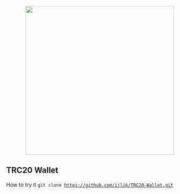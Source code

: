 <p align="center"><img src="https://res.cloudinary.com/dtfbvvkyp/image/upload/v1566331377/laravel-logolockup-cmyk-red.svg" width="400"></p>

## TRC20 Wallet

How to try it
<code>git clone https://github.com/ijlik/TRC20-Wallet.git</code>
